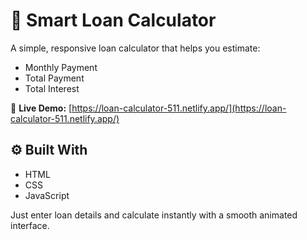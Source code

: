 # 💸 Smart Loan Calculator

A simple, responsive loan calculator that helps you estimate:

- Monthly Payment
- Total Payment
- Total Interest

🔗 **Live Demo:** [https://loan-calculator-511.netlify.app/](https://loan-calculator-511.netlify.app/)

## ⚙️ Built With

- HTML
- CSS
- JavaScript

Just enter loan details and calculate instantly with a smooth animated interface.
